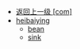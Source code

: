 - [返回上一级 [com]](notes/code/Flink/flink-kafka-integration/src/main/java/com/)
- [heibaiying](notes/code/Flink/flink-kafka-integration/src/main/java/com/heibaiying/)
  - [bean](notes/code/Flink/flink-kafka-integration/src/main/java/com/heibaiying/bean/)
  - [sink](notes/code/Flink/flink-kafka-integration/src/main/java/com/heibaiying/sink/)
